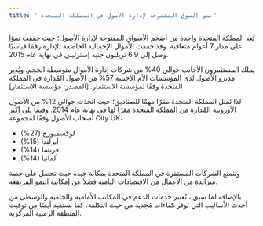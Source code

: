 ```yaml
---
title: " نمو السوق المفتوحة لإدارة الأصول في المملكة المتحدة"
---
```


تُعد المملكة المتحدة واحدة من أضخم الأسواق المفتوحة لإدارة الأصول؛ حيث حققت نموًا على مدار 7 أعوام متعاقبة. وقد حققت الأموال الإجمالية الخاضعة للإدارة رقمًا قياسيًا وصل إلى 6.9 تريليون جنيه إسترليني في نهاية عام 2015.

يملك المستثمرون الأجانب حوالي 40% من شركات إدارة الأموال متوسطة الحجم. ويُدير مديرو الأصول لدى المؤسسات الأم الأجنبية 57% من الأصول المُدارة في المملكة المتحدة وفقًا لمؤسسة الاستثمار. [المصدر: مؤسسة الاستثمار]

لذا تُمثل المملكة المتحدة مقرًا مهمًا للصناديق؛ حيث اتخذت حوالي 12% من الأصول الأوروبية المُدارة من المملكة المتحدة مقرًا لها في نهاية عام 2014. وفيما يلي أكبر أصحاب الأصول وفقًا لمجموعة City UK:

- لوكسمبورج (27%)
- أيرلندا (15%)
- فرنسا (14%)
- ألمانيا (14%)

وتتمتع الشركات المستقرة في المملكة المتحدة بمكانة جيدة حيث تحصل على حصة متزايدة من الأعمال من الاقتصادات النامية فضلاً عن إمكانية النمو المرتفعة.

بالإضافة لما سبق ، تُعتبر خدمات الدعم في المكاتب الأمامية والخلفية والوسطى من أحدث الأساليب التي توفر كفاءات مُجدية من حيث التكلفة، كما نستفيد أيضًا من توقيت المنطقة الزمنية المركزية.

